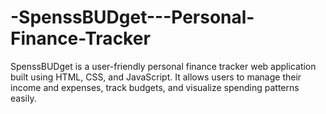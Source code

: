 # -SpenssBUDget---Personal-Finance-Tracker
SpenssBUDget is a user-friendly personal finance tracker web application built using HTML, CSS, and JavaScript. It allows users to manage their income and expenses, track budgets, and visualize spending patterns easily.
